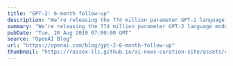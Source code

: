 ```yaml
---
title: "GPT-2: 6-month follow-up"
description: "We’re releasing the 774 million parameter GPT-2 language model after the release of our small 124M model in February, staged release of our medium 355M model in May, and subsequent research with partners and the AI community into the model’s potential for misuse and societal benefit. We’re also releasing an open-source legal agreement to make it easier for organizations to initiate model-sharing partnerships with each other, and are publishing a technical report about our experience in coordinating with the wider AI research community on publication norms."
summary: "We’re releasing the 774 million parameter GPT-2 language model after the release of our small 124M model in February, staged release of our medium 355M model in May, and subsequent research with partners and the AI community into the model’s potential for misuse and societal benefit. We’re also releasing an open-source legal agreement to make it easier for organizations to initiate model-sharing partnerships with each other, and are publishing a technical report about our experience in coordinating with the wider AI research community on publication norms."
pubDate: "Tue, 20 Aug 2019 07:00:00 GMT"
source: "OpenAI Blog"
url: "https://openai.com/blog/gpt-2-6-month-follow-up"
thumbnail: "https://raisex-llc.github.io/ai-news-curation-site/assets/openai_logo.png"
---
```


